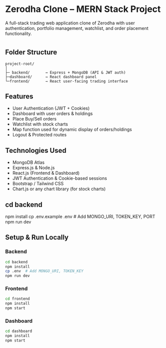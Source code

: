 
# Zerodha Clone – MERN Stack Project

A full-stack trading web application clone of Zerodha with user authentication, portfolio management, watchlist, and order placement functionality.
#

## Folder Structure
```text
project-root/
│
├─ backend/       → Express + MongoDB (API & JWT auth)
├─dashboard/      → React dashboard panel
└─frontend/       → React user-facing trading interface
```


## Features

- User Authentication (JWT + Cookies)
- Dashboard with user orders & holdings
- Place Buy/Sell orders
- Watchlist with stock charts
- Map function used for dynamic display of orders/holdings
- Logout & Protected routes

## Technologies Used

- MongoDB Atlas
- Express.js & Node.js
- React.js (Frontend & Dashboard)
- JWT Authentication & Cookie-based sessions
- Bootstrap / Tailwind CSS
- Chart.js or any chart library (for stock charts)


## cd backend
npm install
cp .env.example .env  # Add MONGO_URI, TOKEN_KEY, PORT
npm run dev

## Setup & Run Locally

### Backend

```bash
cd backend
npm install
cp .env  # Add MONGO_URI, TOKEN_KEY
npm run dev

```
### Frontend

```bash
cd frontend
npm install
npm start


```
### Dashboard

```bash
cd dashboard
npm install
npm start

```


    
